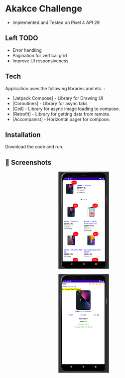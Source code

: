 # Akakce Challenge

- Implemented and Tested on Pixel 4 API 29

## Left TODO

- Error handling
- Pagination for vertical grid
- Improve UI responsiveness

## Tech

Application uses the following libraries and etc. :

- [Jetpack Compose] - Library for Drawing UI
- [Coroutines] - Library for async taks
- [Coil] - Library for async image loading to compose.
- [Retrofit] - Library for getting data from remote.
- [Accompanist] - Horizontal pager for compose.


## Installation

Download the code and run.

## 📱 Screenshots

<p align="center">
  <img src="docs/1.png" width="32%"/>
</p>
<p align="center">
  <img src="docs/2.png" width="32%"/>
</p>
